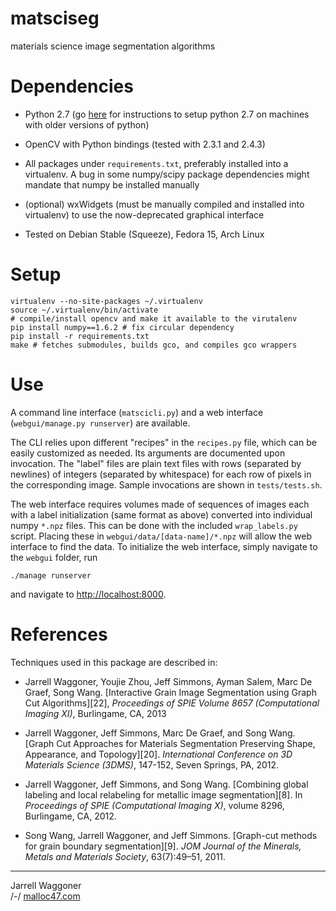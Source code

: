 # matsciseg
materials science image segmentation algorithms

# Dependencies

* Python 2.7 (go [here][1] for instructions to setup python 2.7 on
  machines with older versions of python)
  
* OpenCV with Python bindings (tested with 2.3.1 and 2.4.3)

* All packages under `requirements.txt`, preferably installed into a
  virtualenv.  A bug in some numpy/scipy package dependencies might
  mandate that numpy be installed manually

* (optional) wxWidgets (must be manually compiled and installed into
  virtualenv) to use the now-deprecated graphical interface
  
* Tested on Debian Stable (Squeeze), Fedora 15, Arch Linux

# Setup

    virtualenv --no-site-packages ~/.virtualenv
    source ~/.virtualenv/bin/activate
    # compile/install opencv and make it available to the virutalenv
    pip install numpy==1.6.2 # fix circular dependency
    pip install -r requirements.txt
    make # fetches submodules, builds gco, and compiles gco wrappers
    
# Use

A command line interface (`matscicli.py`) and a web interface
(`webgui/manage.py runserver`) are available.

The CLI relies upon different "recipes" in the `recipes.py` file,
which can be easily customized as needed.  Its arguments are
documented upon invocation.  The "label" files are plain text files
with rows (separated by newlines) of integers (separated by
whitespace) for each row of pixels in the corresponding image.  Sample
invocations are shown in `tests/tests.sh`.

The web interface requires volumes made of sequences of images each
with a label initialization (same format as above) converted into
individual numpy `*.npz` files.  This can be done with the included
`wrap_labels.py` script.  Placing these in
`webgui/data/[data-name]/*.npz` will allow the web interface to find
the data.  To initialize the web interface, simply navigate to the
`webgui` folder, run

    ./manage runserver
    
and navigate to [http://localhost:8000](http://localhost:8000).

# References

Techniques used in this package are described in:

- Jarrell Waggoner, Youjie Zhou, Jeff Simmons, Ayman Salem, Marc De
  Graef, Song
  Wang. [Interactive Grain Image Segmentation using Graph Cut Algorithms][22],
  *Proceedings of SPIE Volume 8657 (Computational Imaging XI)*,
  Burlingame, CA, 2013

- Jarrell Waggoner, Jeff Simmons, Marc De Graef, and Song Wang.
  [Graph Cut Approaches for Materials Segmentation Preserving Shape, Appearance, and Topology][20].
  *International Conference on 3D Materials Science (3DMS)*, 147-152,
  Seven Springs, PA, 2012.

- Jarrell Waggoner, Jeff Simmons, and Song Wang.
  [Combining global labeling and local relabeling for metallic image segmentation][8].
  In *Proceedings of SPIE (Computational Imaging X)*, volume 8296,
  Burlingame, CA, 2012.
  
- Song Wang, Jarrell Waggoner, and Jeff Simmons.
  [Graph-cut methods for grain boundary segmentation][9].  *JOM
  Journal of the Minerals, Metals and Materials Society*, 63(7):49–51,
  2011.

---

Jarrell Waggoner  
/-/ [malloc47.com](http://www.malloc47.com)

[1]: http://www.malloc47.com/pythonbrew-opencv-debian/
